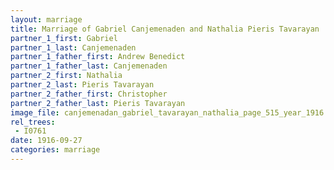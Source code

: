 ```yaml
---
layout: marriage
title: Marriage of Gabriel Canjemenaden and Nathalia Pieris Tavarayan
partner_1_first: Gabriel
partner_1_last: Canjemenaden
partner_1_father_first: Andrew Benedict
partner_1_father_last: Canjemenaden
partner_2_first: Nathalia
partner_2_last: Pieris Tavarayan
partner_2_father_first: Christopher
partner_2_father_last: Pieris Tavarayan
image_file: canjemenadan_gabriel_tavarayan_nathalia_page_515_year_1916
rel_trees:
 - I0761
date: 1916-09-27
categories: marriage
---
```


